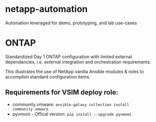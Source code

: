 # netapp-automation
Automation leveraged for demo, prototyping, and lab use-cases

# ONTAP
Standardized Day 1 ONTAP configuration with limited external dependancies, i.e. external integration and orchestration requirements.

This illustrates the use of NetApp vanilla Ansible modules & roles to accomplish standard configuration items.

## Requirements for VSIM deploy role:
* community.vmware: `ansible-galaxy collection install community.vmware`
* pyvmoni - Offical version: `pip install --upgrade pyvmomi`



